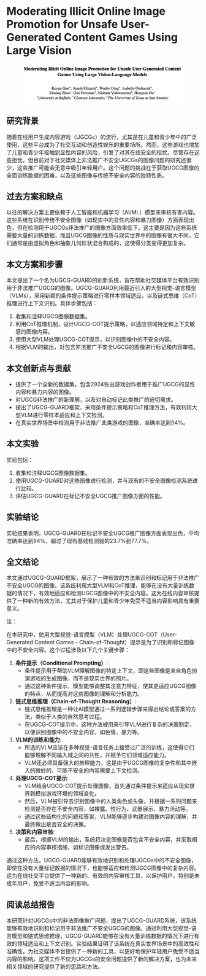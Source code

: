 # Moderating Illicit Online Image Promotion for Unsafe User-Generated Content Games Using Large Vision

<figure><img src="../.gitbook/assets/image (1) (1) (1) (1) (1) (1) (1) (1) (1) (1) (1) (1) (1) (1) (1) (1) (1) (1) (1).png" alt=""><figcaption></figcaption></figure>

## 研究背景

随着在线用户生成内容游戏（UGCGs）的流行，尤其是在儿童和青少年中的广泛使用，这些平台成为了社交互动和创造性娱乐的重要场所。然而，这些游戏也增加了儿童和青少年接触到显性内容的风险，引发了对其在线安全的担忧。尽管存在这些担忧，但目前对于社交媒体上非法推广不安全UGCGs的图像问题的研究还很少，这些推广可能会无意中吸引年轻用户。这个问题的挑战在于获取UGCG图像的全面训练数据的困难，以及这些图像与传统不安全内容的独特性质。

## 过去方案和缺点

以往的解决方案主要依赖于人工智能和机器学习（AI/ML）模型来审核有害内容。这些系统在识别传统不安全图像（如现实中的显性内容和暴力图像）方面表现出色，但在检测用于UGCGs非法推广的图像方面效率低下。这主要是因为这些系统需要大量的训练数据，而且UGCG图像的性质与现实世界中的图像有很大不同，它们通常是由虚拟角色和抽象几何形状混合构成的，这使得分类变得更加复杂。

## 本文方案和步骤

本文提出了一个名为UGCG-GUARD的创新系统，旨在帮助社交媒体平台有效识别用于非法推广UGCG的图像。UGCG-GUARD利用最近引入的大型视觉-语言模型（VLMs），采用新颖的条件提示策略进行零样本领域适应，以及链式思维（CoT）推理进行上下文识别。具体步骤包括：

1. 收集和注释UGCG图像数据集。
2. 利用CoT推理机制，设计UGCG-COT提示策略，以适应领域特定和上下文敏感的图像内容。
3. 使用大型VLM处理UGCG-COT提示，以识别图像中的不安全内容。
4. 根据VLM的输出，对包含非法推广不安全UGCG的图像进行标记和内容审核。

## 本文创新点与贡献

* 提供了一个全新的数据集，包含2924张由游戏创作者用于推广UGCG的显性内容和暴力内容的图像。
* 对UGCG非法推广的新理解，以及对自动标记此类推广的迫切需求。
* 提出了UGCG-GUARD框架，采用条件提示策略和CoT推理方法，有效利用大型VLM进行零样本适应和上下文检测。
* 在真实世界场景中检测用于非法推广此类游戏的图像，准确率达到94%。

## 本文实验

实验包括：

1. 收集和注释UGCG图像数据集。
2. 使用UGCG-GUARD对这些图像进行检测，并与现有的不安全图像检测系统进行比较。
3. 评估UGCG-GUARD在标记不安全UGCG推广图像方面的性能。

## 实验结论

实验结果表明，UGCG-GUARD在标记不安全UGCG推广图像方面表现出色，平均准确率达到94%，超过了现有基线检测器的23.7%到77.7%。

## 全文结论

本文通过UGCG-GUARD框架，展示了一种有效的方法来识别和标记用于非法推广不安全UGCG的图像。该系统利用大型VLM和CoT推理，能够在没有大量训练数据的情况下，有效地适应和检测UGCG图像中的不安全内容。这为在线内容审核提供了一种新的有效方法，尤其对于保护儿童和青少年免受不适当内容影响具有重要意义。



注：

在本研究中，使用大型视觉-语言模型（VLM）处理UGCG-COT（User-Generated Content Games - Chain-of-Thought）提示是为了识别和标记图像中的不安全内容。这个过程涉及以下几个关键步骤：

1. **条件提示（Conditional Prompting）**:
   * 条件提示用于帮助VLM理解图像的特定上下文，即这些图像是来自角色扮演游戏的生成图像，而不是现实世界的照片。
   * 通过这种条件提示，模型能够调整其注意力特征，使其更适应UGCG图像的特点，从而提高对这些图像的理解和分析能力。
2. **链式思维推理（Chain-of-Thought Reasoning）**:
   * 链式思维推理是一种让AI模型通过一系列逻辑步骤来得出结论或答案的方法，类似于人类的自然思考过程。
   * 在UGCG-COT提示中，这种方法被用来引导VLM进行复杂的决策制定，以便识别图像中的不安全内容，如色情、暴力等。
3. **VLM的训练和能力**:
   * 所选的VLM应该在多种视觉-语言任务上接受过广泛的训练，这使得它们能够理解不同输入域之间的共性，并赋予它们领域适应能力。
   * VLM还必须具备强大的推理能力，这是由于UGCG图像的复杂性和其中嵌入的微妙的、可能不安全的内容需要上下文检测。
4. **处理UGCG-COT提示**:
   * VLM结合UGCG-COT提示处理图像，首先通过条件提示来适应从现实世界到模拟游戏环境的领域变化。
   * 然后，VLM被引导去识别图像中的人类角色或头像，并根据一系列问题来检测是否存在不安全内容，如裸露、性行为、武器展示、暴力活动等。
   * 通过这些结构化的问题和答案，VLM能够逐步构建对图像内容的理解，并最终做出是否安全的决策。
5. **决策和内容审核**:
   * 最后，根据VLM的输出，系统将决定图像是否包含不安全内容，并采取相应的内容审核措施，如标记图像或发出警告。

通过这种方法，UGCG-GUARD能够有效地识别和处理UGCGs中的不安全图像，即使在没有大量标记数据的情况下，也能够适应和检测UGCG图像中的复杂内容。这为在线社交平台提供了一种新的、有效的内容审核工具，以保护用户，特别是未成年用户，免受不适当内容的影响。





## 阅读总结报告

本研究针对UGCGs中的非法图像推广问题，提出了UGCG-GUARD系统，该系统能够有效地识别和标记用于非法推广不安全UGCG的图像。通过利用大型视觉-语言模型和链式思维推理，UGCG-GUARD能够在没有大量训练数据的情况下进行有效的领域适应和上下文识别。实验结果证明了该系统在真实世界场景中的高效性和准确性，为社交媒体平台提供了一种新的工具，以更好地保护年轻用户免受不适当内容的影响。这项工作不仅为UGCGs的安全问题提供了新的解决方案，也为未来相关领域的研究提供了新的思路和方法。
